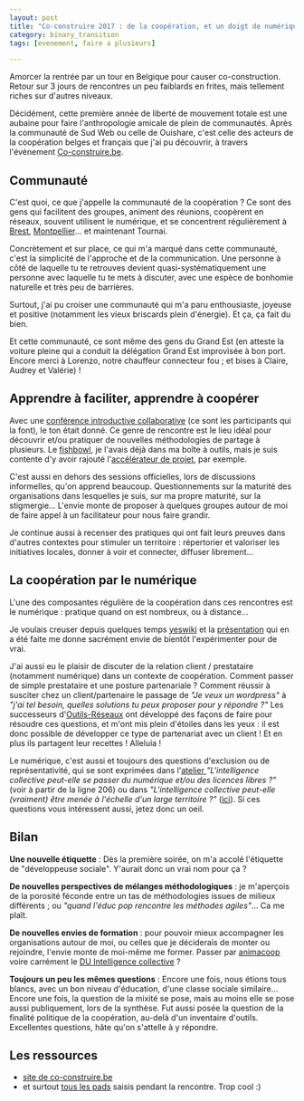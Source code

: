 ```yaml
---
layout: post
title: "Co-construire 2017 : de la coopération, et un doigt de numérique"
category: binary_transition
tags: [evenement, faire a plusieurs]

---
```


Amorcer la rentrée par un tour en Belgique pour causer co-construction. Retour sur 3 jours de rencontres un peu faiblards en frites, mais tellement riches sur d'autres niveaux.


<!--more-->

Décidément, cette première année de liberté de mouvement totale est une aubaine pour faire l'anthropologie amicale de plein de communautés. Après la communauté de Sud Web ou celle de Ouishare, c'est celle des acteurs de la coopération belges et français que j'ai pu découvrir, à travers l'événement [Co-construire.be](https://co-construire.be).

## Communauté

C'est quoi, ce que j'appelle la communauté de la coopération ? Ce sont des gens qui facilitent des groupes, animent des réunions, coopèrent en réseaux, souvent utilisent le numérique, et se concentrent régulièrement à [Brest](http://forum-usages-cooperatifs.net), [Montpellier](http://moustic.info)... et maintenant Tournai.

Concrètement et sur place, ce qui m'a marqué dans cette communauté, c'est la simplicité de l'approche et de la communication. Une personne à côté de laquelle tu te retrouves devient quasi-systématiquement une personne avec laquelle tu te mets à discuter, avec une espèce de bonhomie naturelle et très peu de barrières.

Surtout, j'ai pu croiser une communauté qui m'a paru enthousiaste, joyeuse et positive (notamment les vieux briscards plein d'énergie). Et ça, ça fait du bien.

Et cette communauté, ce sont même des gens du Grand Est (en atteste la voiture pleine qui a conduit la délégation Grand Est improvisée à bon port. Encore merci à Lorenzo, notre chauffeur connecteur fou ; et bises à Claire, Audrey et Valérie) !

## Apprendre à faciliter, apprendre à coopérer

Avec une [conférence introductive collaborative](https://bimestriel.framapad.org/p/conf-sans-conferencier) (ce sont les participants qui la font), le ton était donné. Ce genre de rencontre est le lieu idéal pour découvrir et/ou pratiquer de nouvelles méthodologies de partage à plusieurs. Le [fishbowl](https://co-construire.be/wakka.php?wiki=FishBowl), je l'avais déjà dans ma boîte à outils, mais je suis contente d'y avoir rajouté l'[accélérateur de projet](https://co-construire.be/wakka.php?wiki=AccelerateurProjet), par exemple.

C'est aussi en dehors des sessions officielles, lors de discussions informelles, qu'on apprend beaucoup. Questionnements sur la maturité des organisations dans lesquelles je suis, sur ma propre maturité, sur la stigmergie... L'envie monte de proposer à quelques groupes autour de moi de faire appel à un facilitateur pour nous faire grandir.

Je continue aussi à recenser des pratiques qui ont fait leurs preuves dans d'autres contextes pour stimuler un territoire : répertorier et valoriser les initiatives locales, donner à voir et connecter, diffuser librement...

## La coopération par le numérique

L'une des composantes régulière de la coopération dans ces rencontres est le numérique : pratique quand on est nombreux, ou à distance...

Je voulais creuser depuis quelques temps [yeswiki](https://yeswiki.net/wakka.php?wiki=AccueiL) et la [présentation](https://pad.colibris-outilslibres.org/p/presentation-yeswiki) qui en a été faite me donne sacrément envie de bientôt l'expérimenter pour de vrai.

J'ai aussi eu le plaisir de discuter de la relation client / prestataire (notamment numérique) dans un contexte de coopération. Comment passer de simple prestataire et une posture partenariale ? Comment réussir à susciter chez un client/partenaire le passage de *"Je veux un wordpress"* à *"j'ai tel besoin, quelles solutions tu peux proposer pour y répondre ?"* Les successeurs d'[Outils-Réseaux](http://outils-reseaux.org) ont développé des façons de faire pour résoudre ces questions, et m'ont mis plein d'étoiles dans les yeux : il est donc possible de développer ce type de partenariat avec un client ! Et en plus ils partagent leur recettes ! Alleluia !

Le numérique, c'est aussi et toujours des questions d'exclusion ou de représentativité, qui se sont exprimées dans l'[atelier ](https://mypads.framapad.org/p/ic-numerique-eq150x7ue) *"L'intelligence collective peut-elle se passer du numérique et/ou des licences libres ?"* (voir à partir de la ligne 206) ou dans *"L'intelligence collective peut-elle (vraiment) être menée à l'échelle d'un large territoire ?"* ([ici](https://mypads.framapad.org/p/ic-grandeechelle-gy151x7er)). Si ces questions vous intéressent aussi, jetez donc un oeil.

## Bilan

**Une nouvelle étiquette** : Dès la première soirée, on m'a accolé l'étiquette de "développeuse sociale". Y'aurait donc un vrai nom pour ça ?

**De nouvelles perspectives de mélanges méthodologiques** : je m'aperçois de la porosité féconde entre un tas de méthodologies issues de milieux différents ; ou *"quand l'éduc pop rencontre les méthodes agiles"*... Ca me plaît.

**De nouvelles envies de formation** : pour pouvoir mieux accompagner les organisations autour de moi, ou celles que je déciderais de monter ou rejoindre, l'envie monte de moi-même me former. Passer par [animacoop](http://animacoop.net) voire carrément le [DU Intelligence collective](https://www.u-cergy.fr/fr/formation-continue/diplomes-universitaires-specifiques/du-intelligence-collective.html) ?

**Toujours un peu les mêmes questions** : Encore une fois, nous étions tous blancs, avec un bon niveau d'éducation, d'une classe sociale similaire... Encore une fois, la question de la mixité se pose, mais au moins elle se pose aussi publiquement, lors de la synthèse. Fut aussi posée la question de la finalité politique de la coopération, au-delà d'un inventaire d'outils. Excellentes questions, hâte qu'on s'attelle à y répondre.


## Les ressources

- [site de co-construire.be](https://co-construire.be)
- et surtout [tous les pads](https://co-construire.be/wakka.php?wiki=PaD) saisis pendant la rencontre. Trop cool :)
